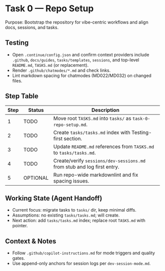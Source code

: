 # Task 0 — Repo Setup

Purpose: Bootstrap the repository for vibe-centric workflows and align docs, sessions, and tasks.

## Testing

- Open `.continue/config.json` and confirm context providers include `.github`, `docs/guides`, `tasks/templates`, `sessions`, and top-level `README.md`, `TASKS.md` (or replacement).
- Render `.github/chatmodes/*.md` and check links.
- Lint markdown spacing for chatmodes (MD022/MD032) on changed files.

## Step Table

| Step | Status | Description |
|------|--------|-------------|
| 1 | TODO | Move root `TASKS.md` into `tasks/` as `task-0-repo-setup.md`. |
| 2 | TODO | Create `tasks/tasks.md` index with Testing-first section. |
| 3 | TODO | Update `README.md` references from `TASKS.md` to `tasks/tasks.md`. |
| 4 | TODO | Create/verify `sessions/dev-sessions.md` from stub and log first entry. |
| 5 | OPTIONAL | Run repo-wide markdownlint and fix spacing issues. |

## Working State (Agent Handoff)

<!-- TASK:WORKING-STATE:BEGIN -->
- Current focus: migrate tasks to `tasks/` dir, keep minimal diffs.
- Assumptions: no existing `tasks/tasks.md`; will create.
- Next action: add `tasks/tasks.md` index; replace root `TASKS.md` with pointer.
<!-- TASK:WORKING-STATE:END -->

## Context & Notes

- Follow `.github/copilot-instructions.md` for mode triggers and quality gates.
- Use append-only anchors for session logs per `dev-session-mode.md`.
